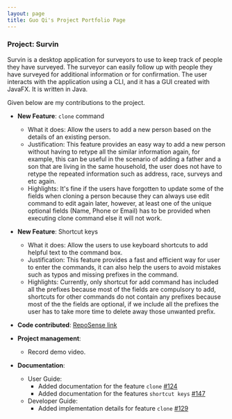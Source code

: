 ```yaml
---
layout: page
title: Guo Qi's Project Portfolio Page
---
```


### Project: Survin

Survin is a desktop application for surveyors to use to keep track of people they have surveyed. The surveyor can easily follow up with people they have surveyed for additional information or for confirmation. The user interacts with the application using a CLI, and it has a GUI created with JavaFX. It is written in Java.

Given below are my contributions to the project.

* **New Feature**: `clone` command
  * What it does: Allow the users to add a new person based on the details of an existing person.
  * Justification: This feature provides an easy way to add a new person without having to retype all the similar information again, for example, this can be useful in the scenario of adding a father and a son that are living in the same household, the user does not have to retype the repeated information such as address, race, surveys and etc again.
  * Highlights: It's fine if the users have forgotten to update some of the fields when cloning a person because they can always use edit command to edit again later, however, at least one of the unique optional fields (Name, Phone or Email) has to be provided when executing clone command else it will not work.

* **New Feature**: Shortcut keys
  * What it does: Allow the users to use keyboard shortcuts to add helpful text to the command box.
  * Justification: This feature provides a fast and efficient way for user to enter the commands, it can also help the users to avoid mistakes such as typos and missing prefixes in the command.
  * Highlights: Currently, only shortcut for add command has included all the prefixes because most of the fields are compulsory to add, shortcuts for other commands do not contain any prefixes because most of the the fields are optional, if we include all the prefixes the user has to take more time to delete away those unwanted prefix.

* **Code contributed**: [RepoSense link](https://nus-cs2103-ay2223s1.github.io/tp-dashboard/?search=NUSDG&breakdown=true)

* **Project management**:
  - Record demo video.
  
* **Documentation**:
  * User Guide:
    * Added documentation for the feature `clone` [\#124](https://github.com/AY2223S1-CS2103-F13-2/tp/pull/124)
    * Added documentation for the features `shortcut keys` [\#147](https://github.com/AY2223S1-CS2103-F13-2/tp/pull/147)
  * Developer Guide:
    - Added implementation details for feature `clone` [\#129](https://github.com/AY2223S1-CS2103-F13-2/tp/pull/129)
